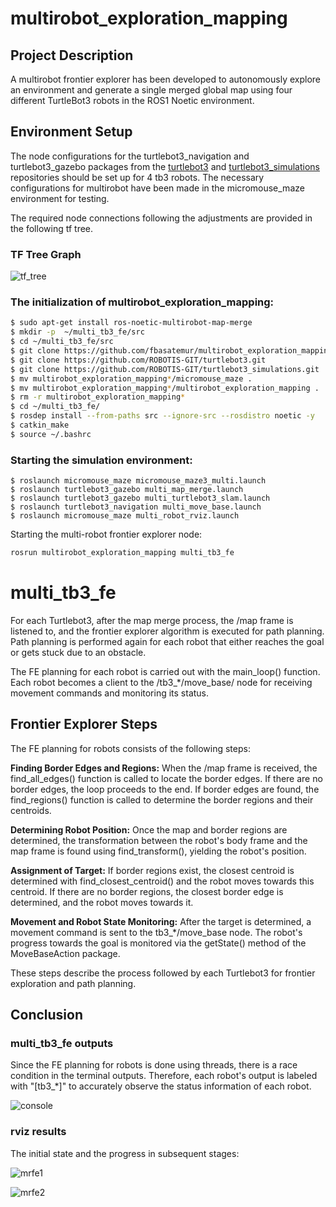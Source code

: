 # multirobot_exploration_mapping

## Project Description

A multirobot frontier explorer has been developed to autonomously explore an environment and generate a single merged global map using four different TurtleBot3 robots in the ROS1 Noetic environment.


## Environment Setup

The node configurations for the turtlebot3_navigation and turtlebot3_gazebo packages from the [turtlebot3](https://github.com/ROBOTIS-GIT/turtlebot3) and [turtlebot3_simulations](https://github.com/ROBOTIS-GIT/turtlebot3_simulations) repositories should be set up for 4 tb3 robots. The necessary configurations for multirobot have been made in the micromouse_maze environment for testing.

The required node connections following the adjustments are provided in the following tf tree.


### TF Tree Graph

![tf_tree](https://github.com/fbasatemur/multirobot_exploration_mapping/blob/main/docs/tf_tree_last.png?ref_type=heads)

### The initialization of multirobot_exploration_mapping:

```bash
$ sudo apt-get install ros-noetic-multirobot-map-merge
$ mkdir -p  ~/multi_tb3_fe/src
$ cd ~/multi_tb3_fe/src
$ git clone https://github.com/fbasatemur/multirobot_exploration_mapping.git
$ git clone https://github.com/ROBOTIS-GIT/turtlebot3.git
$ git clone https://github.com/ROBOTIS-GIT/turtlebot3_simulations.git
$ mv multirobot_exploration_mapping*/micromouse_maze .
$ mv multirobot_exploration_mapping*/multirobot_exploration_mapping .
$ rm -r multirobot_exploration_mapping*
$ cd ~/multi_tb3_fe/
$ rosdep install --from-paths src --ignore-src --rosdistro noetic -y
$ catkin_make
$ source ~/.bashrc
```

### Starting the simulation environment:

```
$ roslaunch micromouse_maze micromouse_maze3_multi.launch
$ roslaunch turtlebot3_gazebo multi_map_merge.launch
$ roslaunch turtlebot3_gazebo multi_turtlebot3_slam.launch
$ roslaunch turtlebot3_navigation multi_move_base.launch
$ roslaunch micromouse_maze multi_robot_rviz.launch
```

Starting the multi-robot frontier explorer node:

```bash
rosrun multirobot_exploration_mapping multi_tb3_fe
```

# multi_tb3_fe

For each Turtlebot3, after the map merge process, the /map frame is listened to, and the frontier explorer algorithm is executed for path planning. Path planning is performed again for each robot that either reaches the goal or gets stuck due to an obstacle.

The FE planning for each robot is carried out with the main_loop() function. Each robot becomes a client to the /tb3_*/move_base/ node for receiving movement commands and monitoring its status.



## Frontier Explorer Steps

The FE planning for robots consists of the following steps:

**Finding Border Edges and Regions:**
When the /map frame is received, the find_all_edges() function is called to locate the border edges.
If there are no border edges, the loop proceeds to the end. If border edges are found, the find_regions() function is called to determine the border regions and their centroids.

**Determining Robot Position:**
Once the map and border regions are determined, the transformation between the robot's body frame and the map frame is found using find_transform(), yielding the robot's position.

**Assignment of Target:**
If border regions exist, the closest centroid is determined with find_closest_centroid() and the robot moves towards this centroid. If there are no border regions, the closest border edge is determined, and the robot moves towards it.

**Movement and Robot State Monitoring:**
After the target is determined, a movement command is sent to the tb3_*/move_base node.
The robot's progress towards the goal is monitored via the getState() method of the MoveBaseAction package.

These steps describe the process followed by each Turtlebot3 for frontier exploration and path planning.


## Conclusion

### multi_tb3_fe outputs

Since the FE planning for robots is done using threads, there is a race condition in the terminal outputs. Therefore, each robot's output is labeled with "[tb3_*]" to accurately observe the status information of each robot. 

![console](https://github.com/fbasatemur/multirobot_exploration_mapping/blob/main/docs/multi_tb3_console.png?ref_type=heads)

### rviz results

The initial state and the progress in subsequent stages:

![mrfe1](https://github.com/fbasatemur/multirobot_exploration_mapping/blob/main/docs/multi_tb3_fe_c1.png?ref_type=heads)

![mrfe2](https://github.com/fbasatemur/multirobot_exploration_mapping/blob/main/docs/multi_tb3_fe_c2.png?ref_type=heads)
